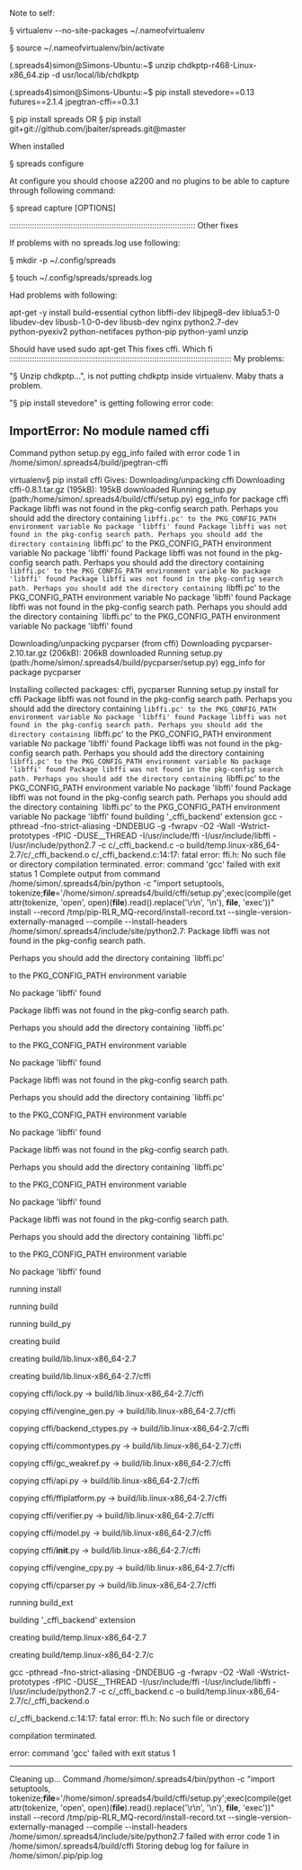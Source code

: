Note to self: 

§ virtualenv --no-site-packages ~/.nameofvirtualenv

§ source ~/.nameofvirtualenv/bin/activate

(.spreads4)simon@Simons-Ubuntu:~$ unzip chdkptp-r468-Linux-x86_64.zip -d usr/local/lib/chdkptp

(.spreads4)simon@Simons-Ubuntu:~$ pip install stevedore==0.13 futures==2.1.4 jpegtran-cffi==0.3.1

§ pip install spreads    OR    § pip install git+git://github.com/jbaiter/spreads.git@master


When installed

§ spreads configure

At configure you should choose a2200 and no plugins to be able to capture through following command:

§ spread capture [OPTIONS]



::::::::::::::::::::::::::::::::::::::::::::::::::::::::::::::::::::::::::::::::::
Other fixes

If problems with no spreads.log use following: 

§ mkdir -p ~/.config/spreads

§ touch ~/.config/spreads/spreads.log


Had problems with following:

apt-get -y install build-essential cython libffi-dev libjpeg8-dev liblua5.1-0\
            libudev-dev libusb-1.0-0-dev libusb-dev nginx python2.7-dev\
            python-pyexiv2 python-netifaces python-pip python-yaml unzip
          
            
Should have used sudo apt-get
This fixes cffi. 
Which fi
::::::::::::::::::::::::::::::::::::::::::::::::::::::::::::::::::::::::::::::::::::::::::::::::::
My problems: 

"§ Unzip chdkptp...", is not putting chdkptp inside virtualenv. Maby thats a problem. 

"§ pip install stevedore"   is getting following error code: 

ImportError: No module named cffi
----------------------------------------
Command python setup.py egg_info failed with error code 1 in /home/simon/.spreads4/build/jpegtran-cffi

virtualenv§ pip install cffi 
Gives:
Downloading/unpacking cffi
  Downloading cffi-0.8.1.tar.gz (195kB): 195kB downloaded
  Running setup.py (path:/home/simon/.spreads4/build/cffi/setup.py) egg_info for package cffi
    Package libffi was not found in the pkg-config search path.
    Perhaps you should add the directory containing `libffi.pc'
    to the PKG_CONFIG_PATH environment variable
    No package 'libffi' found
    Package libffi was not found in the pkg-config search path.
    Perhaps you should add the directory containing `libffi.pc'
    to the PKG_CONFIG_PATH environment variable
    No package 'libffi' found
    Package libffi was not found in the pkg-config search path.
    Perhaps you should add the directory containing `libffi.pc'
    to the PKG_CONFIG_PATH environment variable
    No package 'libffi' found
    Package libffi was not found in the pkg-config search path.
    Perhaps you should add the directory containing `libffi.pc'
    to the PKG_CONFIG_PATH environment variable
    No package 'libffi' found
    Package libffi was not found in the pkg-config search path.
    Perhaps you should add the directory containing `libffi.pc'
    to the PKG_CONFIG_PATH environment variable
    No package 'libffi' found
    
Downloading/unpacking pycparser (from cffi)
  Downloading pycparser-2.10.tar.gz (206kB): 206kB downloaded
  Running setup.py (path:/home/simon/.spreads4/build/pycparser/setup.py) egg_info for package pycparser
    
Installing collected packages: cffi, pycparser
  Running setup.py install for cffi
    Package libffi was not found in the pkg-config search path.
    Perhaps you should add the directory containing `libffi.pc'
    to the PKG_CONFIG_PATH environment variable
    No package 'libffi' found
    Package libffi was not found in the pkg-config search path.
    Perhaps you should add the directory containing `libffi.pc'
    to the PKG_CONFIG_PATH environment variable
    No package 'libffi' found
    Package libffi was not found in the pkg-config search path.
    Perhaps you should add the directory containing `libffi.pc'
    to the PKG_CONFIG_PATH environment variable
    No package 'libffi' found
    Package libffi was not found in the pkg-config search path.
    Perhaps you should add the directory containing `libffi.pc'
    to the PKG_CONFIG_PATH environment variable
    No package 'libffi' found
    Package libffi was not found in the pkg-config search path.
    Perhaps you should add the directory containing `libffi.pc'
    to the PKG_CONFIG_PATH environment variable
    No package 'libffi' found
    building '_cffi_backend' extension
    gcc -pthread -fno-strict-aliasing -DNDEBUG -g -fwrapv -O2 -Wall -Wstrict-prototypes -fPIC -DUSE__THREAD -I/usr/include/ffi -I/usr/include/libffi -I/usr/include/python2.7 -c c/_cffi_backend.c -o build/temp.linux-x86_64-2.7/c/_cffi_backend.o
    c/_cffi_backend.c:14:17: fatal error: ffi.h: No such file or directory
    compilation terminated.
    error: command 'gcc' failed with exit status 1
    Complete output from command /home/simon/.spreads4/bin/python -c "import setuptools, tokenize;__file__='/home/simon/.spreads4/build/cffi/setup.py';exec(compile(getattr(tokenize, 'open', open)(__file__).read().replace('\r\n', '\n'), __file__, 'exec'))" install --record /tmp/pip-RLR_MQ-record/install-record.txt --single-version-externally-managed --compile --install-headers /home/simon/.spreads4/include/site/python2.7:
    Package libffi was not found in the pkg-config search path.

Perhaps you should add the directory containing `libffi.pc'

to the PKG_CONFIG_PATH environment variable

No package 'libffi' found

Package libffi was not found in the pkg-config search path.

Perhaps you should add the directory containing `libffi.pc'

to the PKG_CONFIG_PATH environment variable

No package 'libffi' found

Package libffi was not found in the pkg-config search path.

Perhaps you should add the directory containing `libffi.pc'

to the PKG_CONFIG_PATH environment variable

No package 'libffi' found

Package libffi was not found in the pkg-config search path.

Perhaps you should add the directory containing `libffi.pc'

to the PKG_CONFIG_PATH environment variable

No package 'libffi' found

Package libffi was not found in the pkg-config search path.

Perhaps you should add the directory containing `libffi.pc'

to the PKG_CONFIG_PATH environment variable

No package 'libffi' found

running install

running build

running build_py

creating build

creating build/lib.linux-x86_64-2.7

creating build/lib.linux-x86_64-2.7/cffi

copying cffi/lock.py -> build/lib.linux-x86_64-2.7/cffi

copying cffi/vengine_gen.py -> build/lib.linux-x86_64-2.7/cffi

copying cffi/backend_ctypes.py -> build/lib.linux-x86_64-2.7/cffi

copying cffi/commontypes.py -> build/lib.linux-x86_64-2.7/cffi

copying cffi/gc_weakref.py -> build/lib.linux-x86_64-2.7/cffi

copying cffi/api.py -> build/lib.linux-x86_64-2.7/cffi

copying cffi/ffiplatform.py -> build/lib.linux-x86_64-2.7/cffi

copying cffi/verifier.py -> build/lib.linux-x86_64-2.7/cffi

copying cffi/model.py -> build/lib.linux-x86_64-2.7/cffi

copying cffi/__init__.py -> build/lib.linux-x86_64-2.7/cffi

copying cffi/vengine_cpy.py -> build/lib.linux-x86_64-2.7/cffi

copying cffi/cparser.py -> build/lib.linux-x86_64-2.7/cffi

running build_ext

building '_cffi_backend' extension

creating build/temp.linux-x86_64-2.7

creating build/temp.linux-x86_64-2.7/c

gcc -pthread -fno-strict-aliasing -DNDEBUG -g -fwrapv -O2 -Wall -Wstrict-prototypes -fPIC -DUSE__THREAD -I/usr/include/ffi -I/usr/include/libffi -I/usr/include/python2.7 -c c/_cffi_backend.c -o build/temp.linux-x86_64-2.7/c/_cffi_backend.o

c/_cffi_backend.c:14:17: fatal error: ffi.h: No such file or directory

compilation terminated.

error: command 'gcc' failed with exit status 1

----------------------------------------
Cleaning up...
Command /home/simon/.spreads4/bin/python -c "import setuptools, tokenize;__file__='/home/simon/.spreads4/build/cffi/setup.py';exec(compile(getattr(tokenize, 'open', open)(__file__).read().replace('\r\n', '\n'), __file__, 'exec'))" install --record /tmp/pip-RLR_MQ-record/install-record.txt --single-version-externally-managed --compile --install-headers /home/simon/.spreads4/include/site/python2.7 failed with error code 1 in /home/simon/.spreads4/build/cffi
Storing debug log for failure in /home/simon/.pip/pip.log




